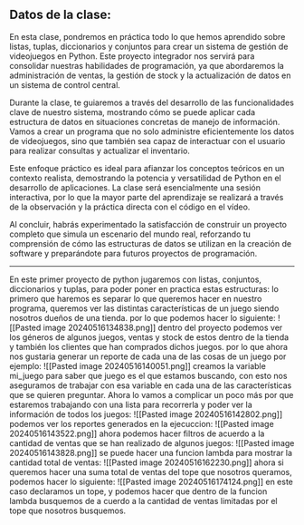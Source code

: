 ## Datos de la clase: 
En esta clase, pondremos en práctica todo lo que hemos aprendido sobre listas, tuplas, diccionarios y conjuntos para crear un sistema de gestión de videojuegos en Python. Este proyecto integrador nos servirá para consolidar nuestras habilidades de programación, ya que abordaremos la administración de ventas, la gestión de stock y la actualización de datos en un sistema de control central.

Durante la clase, te guiaremos a través del desarrollo de las funcionalidades clave de nuestro sistema, mostrando cómo se puede aplicar cada estructura de datos en situaciones concretas de manejo de información. Vamos a crear un programa que no solo administre eficientemente los datos de videojuegos, sino que también sea capaz de interactuar con el usuario para realizar consultas y actualizar el inventario.

Este enfoque práctico es ideal para afianzar los conceptos teóricos en un contexto realista, demostrando la potencia y versatilidad de Python en el desarrollo de aplicaciones. La clase será esencialmente una sesión interactiva, por lo que la mayor parte del aprendizaje se realizará a través de la observación y la práctica directa con el código en el vídeo.

Al concluir, habrás experimentado la satisfacción de construir un proyecto completo que simula un escenario del mundo real, reforzando tu comprensión de cómo las estructuras de datos se utilizan en la creación de software y preparándote para futuros proyectos de programación.

--------------------------------------------
En este primer proyecto de python jugaremos con listas, conjuntos, diccionarios y tuplas, para poder poner en practica estas estructuras: 
lo primero que haremos es separar lo que queremos hacer en nuestro programa, queremos ver las distintas características de un juego siendo nosotros dueños de una tienda.
por lo que podemos hacer lo siguiente: 
![[Pasted image 20240516134838.png]]
dentro del proyecto podemos ver los géneros de algunos juegos, ventas y stock de estos dentro de la tienda y también los clientes que han comprados dichos juegos. 
por lo que ahora nos gustaria generar un reporte de cada una de las cosas de un juego por ejemplo: 
![[Pasted image 20240516140051.png]]
creamos la variable mi_juego para saber que juego es el que estamos buscando, con esto nos aseguramos de trabajar con esa variable en cada una de las características que se quieren preguntar.
Ahora lo vamos a complicar un poco más por que estaremos trabajando con una lista para recorrerla y poder ver la información de todos los juegos: 
![[Pasted image 20240516142802.png]]
podemos ver los reportes generados en la ejecuccion: 
![[Pasted image 20240516143522.png]]
ahora podemos hacer filtros de acuerdo a la cantidad de ventas que se han realizado de algunos juegos: 
![[Pasted image 20240516143828.png]]
se puede hacer una funcion lambda para mostrar la cantidad total de ventas: 
![[Pasted image 20240516162230.png]]
ahora si queremos hacer una suma total de ventas del tope que nosotros queramos, podemos hacer lo siguiente: 
![[Pasted image 20240516174124.png]]
en este caso declaramos un tope, y podemos hacer que dentro de la funcion lambda busquemos de a cuerdo a la cantidad de ventas limitadas por el tope que nosotros busquemos. 
